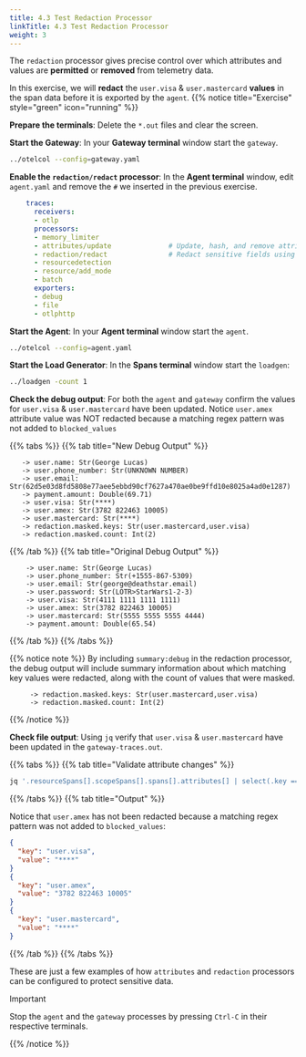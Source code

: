 ```yaml
---
title: 4.3 Test Redaction Processor
linkTitle: 4.3 Test Redaction Processor
weight: 3
---
```


The `redaction` processor gives precise control over which attributes and values are **permitted** or **removed** from telemetry data.

In this exercise, we will **redact** the `user.visa` & `user.mastercard` **values** in the span data before it is exported by the `agent`.
{{% notice title="Exercise" style="green" icon="running" %}}

**Prepare the terminals**: Delete the `*.out` files and clear the screen.

**Start the Gateway**: In your **Gateway terminal** window start the `gateway`.

```bash
../otelcol --config=gateway.yaml
```

**Enable the `redaction/redact` processor**: In the **Agent terminal** window, edit `agent.yaml` and remove the `#` we inserted in the previous exercise.

```yaml
    traces:
      receivers:
      - otlp
      processors:
      - memory_limiter
      - attributes/update              # Update, hash, and remove attributes
      - redaction/redact               # Redact sensitive fields using regex
      - resourcedetection
      - resource/add_mode
      - batch
      exporters:
      - debug
      - file
      - otlphttp
```

**Start the Agent**: In your **Agent terminal** window start the `agent`.

```bash
../otelcol --config=agent.yaml
```

**Start the Load Generator**: In the **Spans terminal** window start the `loadgen`:

```bash
../loadgen -count 1
```

**Check the debug output**: For both the `agent` and `gateway` confirm the values for `user.visa` & `user.mastercard` have been updated. Notice `user.amex` attribute value was NOT redacted because a matching regex pattern was not added to `blocked_values`

{{% tabs %}}
{{% tab title="New Debug Output" %}}

  ```text
     -> user.name: Str(George Lucas)
     -> user.phone_number: Str(UNKNOWN NUMBER)
     -> user.email: Str(62d5e03d8fd5808e77aee5ebbd90cf7627a470ae0be9ffd10e8025a4ad0e1287)
     -> payment.amount: Double(69.71)
     -> user.visa: Str(****)
     -> user.amex: Str(3782 822463 10005)
     -> user.mastercard: Str(****)
     -> redaction.masked.keys: Str(user.mastercard,user.visa)
     -> redaction.masked.count: Int(2)
  ```

{{% /tab %}}
{{% tab title="Original Debug Output" %}}

 ```text
     -> user.name: Str(George Lucas)
     -> user.phone_number: Str(+1555-867-5309)
     -> user.email: Str(george@deathstar.email)
     -> user.password: Str(LOTR>StarWars1-2-3)
     -> user.visa: Str(4111 1111 1111 1111)
     -> user.amex: Str(3782 822463 10005)
     -> user.mastercard: Str(5555 5555 5555 4444)
     -> payment.amount: Double(65.54)
  ```

{{% /tab %}}
{{% /tabs %}}

{{% notice note %}}
By including `summary:debug` in the redaction processor, the debug output will include summary information about which matching key values were redacted, along with the count of values that were masked.

```text
     -> redaction.masked.keys: Str(user.mastercard,user.visa)
     -> redaction.masked.count: Int(2)
 ```

{{% /notice %}}

**Check file output**: Using `jq` verify that `user.visa` & `user.mastercard` have been updated in the `gateway-traces.out`.

{{% tabs %}}
{{% tab title="Validate attribute changes" %}}

```bash
jq '.resourceSpans[].scopeSpans[].spans[].attributes[] | select(.key == "user.visa" or .key == "user.mastercard" or .key == "user.amex") | {key: .key, value: .value.stringValue}' ./gateway-traces.out
```

{{% /tabs %}}
{{% tab title="Output" %}}

Notice that `user.amex` has not been redacted because a matching regex pattern was not added to `blocked_values`:

```json
{
  "key": "user.visa",
  "value": "****"
}
{
  "key": "user.amex",
  "value": "3782 822463 10005"
}
{
  "key": "user.mastercard",
  "value": "****"
}
```

{{% /tab %}}
{{% /tabs %}}

These are just a few examples of how `attributes` and `redaction` processors can be configured to protect sensitive data.

> [!IMPORTANT]
> Stop the `agent` and the `gateway` processes by pressing `Ctrl-C` in their respective terminals.

{{% /notice %}}
<!--
**(Optional) Redact Amex CC number**:

Add the Amex card regex to `blocked_values` and restart `agent` collector.

```yaml
'\b3[47][0-9]{2}[\s-]?[0-9]{6}[\s-]?[0-9]{5}\b'
```
-->

